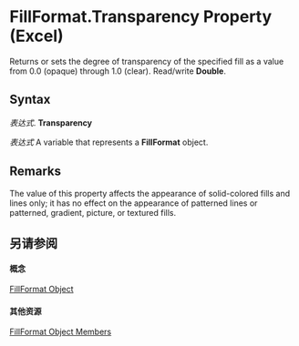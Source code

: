 
# FillFormat.Transparency Property (Excel)

Returns or sets the degree of transparency of the specified fill as a value from 0.0 (opaque) through 1.0 (clear). Read/write  **Double**.


## Syntax

 _表达式_. **Transparency**

 _表达式_ A variable that represents a **FillFormat** object.


## Remarks

The value of this property affects the appearance of solid-colored fills and lines only; it has no effect on the appearance of patterned lines or patterned, gradient, picture, or textured fills.


## 另请参阅


#### 概念


[FillFormat Object](b602e09e-97ab-bfbe-1796-bc44ebb7dc28.md)
#### 其他资源


[FillFormat Object Members](http://msdn.microsoft.com/library/da1a1680-4b9d-c6fb-6562-bf1ec9f57921%28Office.15%29.aspx)
